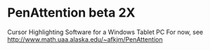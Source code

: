 PenAttention beta 2X
============

Cursor Highlighting Software for a Windows Tablet PC
For now, see http://www.math.uaa.alaska.edu/~afkjm/PenAttention